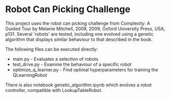 # Robot Can Picking Challenge
This project uses the robot can picking challenge from Complexity: A Guided Tour by Melanie Mitchell, 2009, 2009, Oxford University Press, USA, p131.
Several 'robots' are tested, including one evolved using a genetic algorithm that displays similar behaviour to that described in the book.

The following files can be executed directly:
 - main.py - Evaluates a selection of robots
 - test_drive.py - Examine the behaviour of a specific robot
 - optimize_q_learner.py - Find optimal hyperparameters for training the QLearningRobot

There is also notebook genetic_algorithm.ipynb which evolves a robot controller, compatible with LookupTableRobot.
